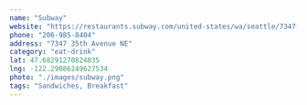 ```yaml
---
name: "Subway"
website: "https://restaurants.subway.com/united-states/wa/seattle/7347-35th-avenue-ne"
phone: "206-985-8404"
address: "7347 35th Avenue NE"
category: "eat-drink"
lat: 47.68291270824835
lng: -122.29086249627534
photo: "./images/subway.png"
tags: "Sandwiches, Breakfast"
---
```

